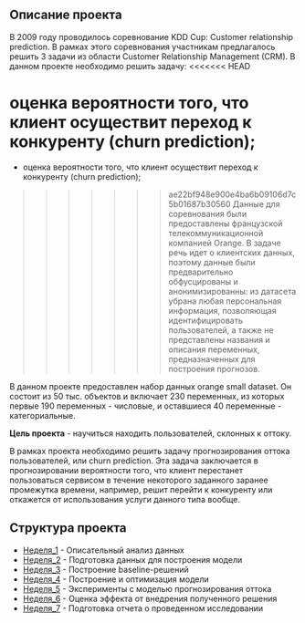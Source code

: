 ## Описание проекта

В 2009 году проводилось соревнование KDD Cup: Customer relationship prediction. В рамках этого соревнования участникам предлагалось решить 3 задачи из области Customer Relationship Management (CRM). В данном проекте необходимо решить задачу:
<<<<<<< HEAD

оценка вероятности того, что клиент осуществит переход к конкуренту (churn prediction);
=======
- оценка вероятности того, что клиент осуществит переход к конкуренту (churn prediction);

>>>>>>> ae22bf948e900e4ba6b09106d7c5b01687b30560
Данные для соревнования были предоставлены французской телекоммуникационной компанией Orange. В задаче речь идет о клиентских данных, поэтому данные были предварительно обфусцированы и анонимизированны: из датасета убрана любая персональная информация, позволяющая идентифицировать пользователей, а также не представлены названия и описания переменных, предназначенных для построения прогнозов.

В данном проекте предоставлен набор данных orange small dataset. Он состоит из 50 тыс. объектов и включает 230 переменных, из которых первые 190 переменных - числовые, и оставшиеся 40 переменные - категориальные.

**Цель проекта** - научиться находить пользователей, склонных к оттоку.

В рамках проекта необходимо решить задачу прогнозирования оттока пользователей, или churn prediction. Эта задача заключается в прогнозировании вероятности того, что клиент перестанет пользоваться сервисом в течение некоторого заданного заранее промежутка времени, например, решит перейти к конкуренту или откажется от использования услуги данного типа вообще. 

## Структура проекта 
- [Неделя_1](https://github.com/anonimneyshiy/Coursera-ML-and-DA/tree/master/%D0%9E%D1%82%D1%82%D0%BE%D0%BA/week_1) - Описательный анализ данных
- [Неделя_2](https://github.com/anonimneyshiy/Coursera-ML-and-DA/tree/master/%D0%9E%D1%82%D1%82%D0%BE%D0%BA/week_2) - Подготовка данных для построения модели
- [Неделя_3](https://github.com/anonimneyshiy/Coursera-ML-and-DA/tree/master/%D0%9E%D1%82%D1%82%D0%BE%D0%BA/week_3) - Построение baseline-решений
- [Неделя_4](https://github.com/anonimneyshiy/Coursera-ML-and-DA/tree/master/%D0%9E%D1%82%D1%82%D0%BE%D0%BA/week_4) - Построение и оптимизация модели
- [Неделя_5](https://github.com/anonimneyshiy/Coursera-ML-and-DA/tree/master/%D0%9E%D1%82%D1%82%D0%BE%D0%BA/week_5) - Эксперименты с моделью прогнозирования оттока
- [Неделя_6](https://github.com/anonimneyshiy/Coursera-ML-and-DA/tree/master/%D0%9E%D1%82%D1%82%D0%BE%D0%BA/week_6) - Оценка эффекта от внедрения полученного решения
- [Неделя_7](https://github.com/anonimneyshiy/Coursera-ML-and-DA/tree/master/%D0%9E%D1%82%D1%82%D0%BE%D0%BA/week_7) - Подготовка отчета о проведенном исследовании
